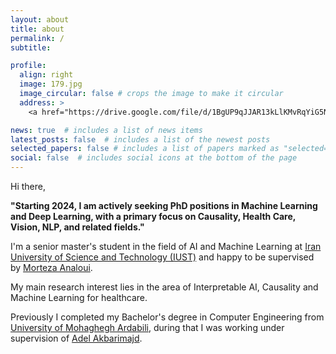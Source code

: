 ```yaml
---
layout: about
title: about
permalink: /
subtitle:

profile:
  align: right
  image: 179.jpg
  image_circular: false # crops the image to make it circular
  address: >
    <a href="https://drive.google.com/file/d/1BgUP9qJJAR13kLlKMvRqYiG5NT2EYvH3/view"target="_blank">CV ^_^</a> 

news: true  # includes a list of news items
latest_posts: false  # includes a list of the newest posts
selected_papers: false # includes a list of papers marked as "selected={true}"
social: false  # includes social icons at the bottom of the page
---
```

Hi there, 

**"Starting 2024, I am actively seeking PhD positions in Machine Learning and Deep Learning, with a primary focus on Causality, Health Care, Vision, NLP, and related fields."** 

I'm a senior master's student in the field of AI and Machine Learning at [Iran University of Science and Technology (IUST)](http://www.iust.ac.ir/en) and happy to be supervised by [Morteza Analoui](https://scholar.google.com/citations?hl=en&user=WN82kZoAAAAJ&view_op=list_works&sortby=pubdate). 

My main research interest lies in the area of Interpretable AI, Causality and Machine Learning for healthcare.

Previously I completed my Bachelor's degree in Computer Engineering from [University of Mohaghegh Ardabili](https://uma.ac.ir/index.php?slc_lang=en&sid=1), during that I was working under supervision of [Adel Akbarimajd](https://scholar.google.com/citations?user=BwVBVpkAAAAJ&hl=en). 
